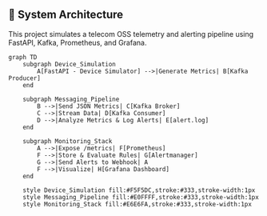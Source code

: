 ## 🧭 System Architecture

This project simulates a telecom OSS telemetry and alerting pipeline using FastAPI, Kafka, Prometheus, and Grafana.

```mermaid
graph TD
    subgraph Device_Simulation
        A[FastAPI - Device Simulator] -->|Generate Metrics| B[Kafka Producer]
    end

    subgraph Messaging_Pipeline
        B -->|Send JSON Metrics| C[Kafka Broker]
        C -->|Stream Data| D[Kafka Consumer]
        D -->|Analyze Metrics & Log Alerts| E[alert.log]
    end

    subgraph Monitoring_Stack
        A -->|Expose /metrics| F[Prometheus]
        F -->|Store & Evaluate Rules| G[Alertmanager]
        G -->|Send Alerts to Webhook| A
        F -->|Visualize| H[Grafana Dashboard]
    end

    style Device_Simulation fill:#F5F5DC,stroke:#333,stroke-width:1px
    style Messaging_Pipeline fill:#E0FFFF,stroke:#333,stroke-width:1px
    style Monitoring_Stack fill:#E6E6FA,stroke:#333,stroke-width:1px
